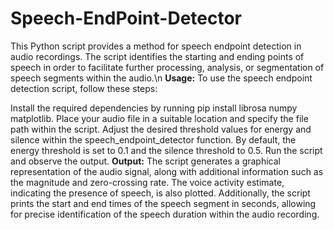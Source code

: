 # Speech-EndPoint-Detector
This Python script provides a method for speech endpoint detection in audio recordings.
The script identifies the starting and ending points of speech in order to facilitate further processing, analysis, or segmentation of speech segments within the audio.\n
**Usage:**
To use the speech endpoint detection script, follow these steps:

Install the required dependencies by running pip install librosa numpy matplotlib.
Place your audio file in a suitable location and specify the file path within the script.
Adjust the desired threshold values for energy and silence within the speech_endpoint_detector function. By default, the energy threshold is set to 0.1 and the silence threshold to 0.5.
Run the script and observe the output.
**Output:**
The script generates a graphical representation of the audio signal, along with additional information such as the magnitude and zero-crossing rate. The voice activity estimate, indicating the presence of speech, is also plotted.
Additionally, the script prints the start and end times of the speech segment in seconds, allowing for precise identification of the speech duration within the audio recording.
